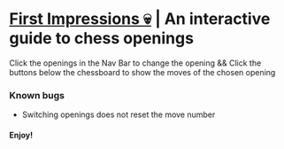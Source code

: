 # [First Impressions 💀](https://rohinsood.github.io/first-impressions/index.html) | An interactive guide to chess openings

Click the openings in the Nav Bar to change the opening &&
Click the buttons below the chessboard to show the moves of the chosen opening

### Known bugs
 - Switching openings does not reset the move number
 
 #### Enjoy!
